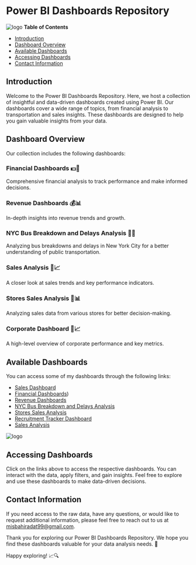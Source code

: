 # Power BI Dashboards Repository

![logo](https://github.com/misbahiradat/Forecasting-of-Currency-Price/blob/main/DALL%C2%B7E%202023-11-01%2011.34.15%20-%20Detailed%20full-screen%20layout%20of%20an%20intricate%20interactive%20dashboard.%20The%20design%20features%20organized%20widgets_%20pie%20charts%20depicting%20user%20demographics%2C%20vert.png)
**Table of Contents**
- [Introduction](#introduction)
- [Dashboard Overview](#dashboard-overview)
- [Available Dashboards](#available-dashboards)
- [Accessing Dashboards](#accessing-dashboards)
- [Contact Information](#contact-information)

## Introduction

Welcome to the Power BI Dashboards Repository. Here, we host a collection of insightful and data-driven dashboards created using Power BI. Our dashboards cover a wide range of topics, from financial analysis to transportation and sales insights. These dashboards are designed to help you gain valuable insights from your data.

## Dashboard Overview

Our collection includes the following dashboards:

### Financial Dashboards 💵💼
Comprehensive financial analysis to track performance and make informed decisions.

### Revenue Dashboards 💰📊
In-depth insights into revenue trends and growth.

### NYC Bus Breakdown and Delays Analysis 🚌🗽
Analyzing bus breakdowns and delays in New York City for a better understanding of public transportation.

### Sales Analysis 🛒📈
A closer look at sales trends and key performance indicators.

### Stores Sales Analysis 🏪📊
Analyzing sales data from various stores for better decision-making.

### Corporate Dashboard 🏢📈
A high-level overview of corporate performance and key metrics.

## Available Dashboards

You can access some of my dashboards through the following links:

- [Sales Dashboard](https://app.powerbi.com/view?r=eyJrIjoiZjlmNTM2ZmYtNjEwNy00YzhmLWFlNTQtYTFiZjdiZDdkYWU2IiwidCI6ImZlZTNiOTE2LTAxYzEtNDk4Ny1hNjQ2LWUxOTM0MzJiOWVhYSIsImMiOjl9)
- [Financial Dashboards](https://app.powerbi.com/view?r=eyJrIjoiMGI5MDM2ZDItZDc4Mi00NTM3LTgxNjktMzllNjg4ODg3Mzc4IiwidCI6ImZlZTNiOTE2LTAxYzEtNDk4Ny1hNjQ2LWUxOTM0MzJiOWVhYSIsImMiOjl9))
- [Revenue Dashboards](https://app.powerbi.com/view?r=eyJrIjoiODA4OGFlMjItYzg0ZS00YTA5LWFmZjItNDM1YmZkOTRhYTQxIiwidCI6ImZlZTNiOTE2LTAxYzEtNDk4Ny1hNjQ2LWUxOTM0MzJiOWVhYSIsImMiOjl9&pageName=ReportSectiona9df55179010b3731cc3)
- [NYC Bus Breakdown and Delays Analysis](https://app.powerbi.com/view?r=eyJrIjoiNDA2ZGZmNzYtMmE0NC00NzBiLWJmYTAtYjk4Y2MyOTgwYjc0IiwidCI6ImZlZTNiOTE2LTAxYzEtNDk4Ny1hNjQ2LWUxOTM0MzJiOWVhYSIsImMiOjl9)
- [Stores Sales Analysis](https://app.powerbi.com/view?r=eyJrIjoiZGE5MTEyZTAtNzI0Zi00OWFjLTlkMzEtMzQ3MjExM2Q2ZGY2IiwidCI6ImZlZTNiOTE2LTAxYzEtNDk4Ny1hNjQ2LWUxOTM0MzJiOWVhYSIsImMiOjl9)
- [Recruitment Tracker Dashboard](https://app.powerbi.com/view?r=eyJrIjoiMzQ3NTVmYjAtNzJjOS00YjhlLTg4MzMtNjk0OGM2ZTM4NTUxIiwidCI6ImZlZTNiOTE2LTAxYzEtNDk4Ny1hNjQ2LWUxOTM0MzJiOWVhYSIsImMiOjl9&pageName=ReportSection/)
- [Sales Analysis](https://app.powerbi.com/view?r=eyJrIjoiZTVmMDgxMjMtNGY1MC00N2E4LWJmOGEtNDc4M2M5YmFlNTg1IiwidCI6ImZlZTNiOTE2LTAxYzEtNDk4Ny1hNjQ2LWUxOTM0MzJiOWVhYSIsImMiOjl9)

![logo](https://github.com/misbahiradat/Forecasting-of-Currency-Price/blob/main/DALL%C2%B7E%202023-11-01%2011.33.04%20-%20Photo%20of%20a%20close-up%20digital%20screen%20displaying%20a%20comprehensive%20interactive%20dashboard.%20The%20dashboard%20contains%20various%20widgets_%20a%20map%20highlighting%20global.png)

## Accessing Dashboards

Click on the links above to access the respective dashboards. You can interact with the data, apply filters, and gain insights. Feel free to explore and use these dashboards to make data-driven decisions.

## Contact Information

If you need access to the raw data, have any questions, or would like to request additional information, please feel free to reach out to us at [misbahiradat99@gmail.com](mailto:misbahiradat99@gmail.com).

Thank you for exploring our Power BI Dashboards Repository. We hope you find these dashboards valuable for your data analysis needs. 🚀

Happy exploring! 📈🔍
 
 
 
 
 
 
 
 
 
 
 
 
 
 
 
 
 
 
 
 
 
 
 
 
 
 
 
 
 
 
 
 
 
 
 
 
 
 
 
 
 
 
 
 
 
 
 
 
 
 
 
 
 
 
 
 
 
 
 
 
 
 
 
 
 
 
 
 
 
 
 
 
 
 
 
 
 
 
 
 
 
 
 
 
